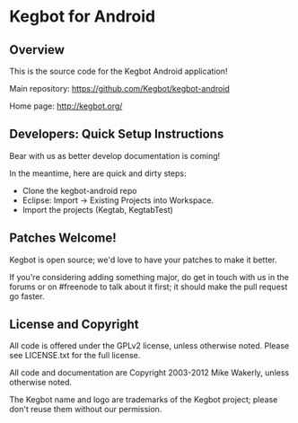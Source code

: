 Kegbot for Android
===================

Overview
--------

This is the source code for the Kegbot Android application!

Main repository: https://github.com/Kegbot/kegbot-android

Home page: http://kegbot.org/


Developers: Quick Setup Instructions
------------------------------------

Bear with us as better develop documentation is coming!

In the meantime, here are quick and dirty steps:

- Clone the kegbot-android repo
- Eclipse: Import -> Existing Projects into Workspace.
- Import the projects (Kegtab, KegtabTest)

Patches Welcome!
----------------

Kegbot is open source; we'd love to have your patches to make it better.

If you're considering adding something major, do get in touch with us in the
forums or on #freenode to talk about it first; it should make the pull
request go faster.

License and Copyright
---------------------

All code is offered under the GPLv2 license, unless otherwise noted. Please see
LICENSE.txt for the full license.

All code and documentation are Copyright 2003-2012 Mike Wakerly, unless
otherwise noted.

The Kegbot name and logo are trademarks of the Kegbot project; please don't
reuse them without our permission.

